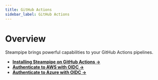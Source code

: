 ```yaml
---
title: GitHub Actions
sidebar_label: GitHub Actions
---
```


# Overview

Steampipe brings powerful capabilities to your GitHub Actions pipelines.

- **[Installing Steampipe on GitHub Actions →](integrations/github_actions/installing_steampipe)**
- **[Authenticate to AWS with OIDC →](integrations/github_actions/aws_oidc)**
- **[Authenticate to Azure with OIDC →](integrations/github_actions/azure_oidc)**
